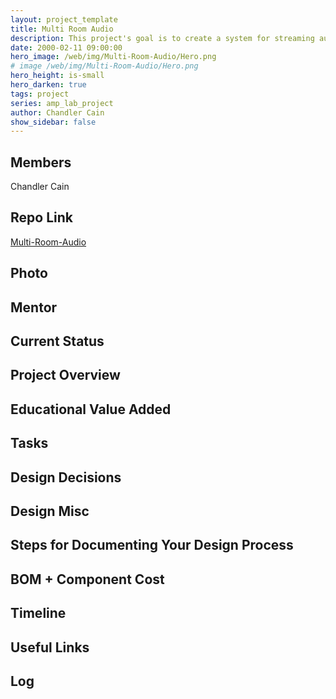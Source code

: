```yaml
---
layout: project_template
title: Multi Room Audio
description: This project's goal is to create a system for streaming audio remotely over a network. 
date: 2000-02-11 09:00:00
hero_image: /web/img/Multi-Room-Audio/Hero.png
# image /web/img/Multi-Room-Audio/Hero.png
hero_height: is-small
hero_darken: true
tags: project
series: amp_lab_project
author: Chandler Cain
show_sidebar: false
---
```




## Members
Chandler Cain

## Repo Link
<a class="button is-link" href="https://github.com/Amp-Lab-at-VT/Multi-Room-Audio" >Multi-Room-Audio</a>

## Photo

## Mentor

## Current Status

## Project Overview


## Educational Value Added


## Tasks

## Design Decisions

## Design Misc

## Steps for Documenting Your Design Process

## BOM + Component Cost

## Timeline

## Useful Links

## Log
            